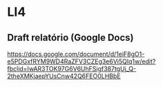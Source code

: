 
# LI4

## Draft relatório (Google Docs)

https://docs.google.com/document/d/1eiF8gO1-e5PDGxfRYM9WD4RaZFV3CZEg3e6Vi5QIq1w/edit?fbclid=IwAR3TOK97G6V6UhFSigf387tgUj_Q-2theXMKjaepYUsCnw42Q6FEO0LHBbE
